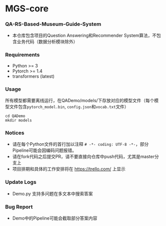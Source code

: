 # MGS-core
### QA-RS-Based-Museum-Guide-System
- 本仓库包含项目的Question Answering和Recommender System算法，不包含业务代码（数据分析模块除外）

### Requirements
- Python >= 3
- Pytorch >= 1.4
- transformers (latest)

### Usage
所有模型都需要离线运行，在QADemo/models/下存放对应的模型文件（每个模型文件包含`pytorch_model.bin`, `config.json`和`vocab.txt`文件）
```shell
cd QADemo
mkdir models
```

### Notices
- 请在每个Python文件的首行加以注释 `# -*- coding: UTF-8 -*-`，部分Pipeline可能会因编码问题报错。
- 请在fork代码之后提交PR，请不要直接向仓库中push代码，尤其是master分支上
- 项目排期和具体的工作安排将在 https://trello.com/ 上显示

### Update Logs
- Demo.py 支持多问题在多文本中搜索答案

### Bug Report
- Demo中的Pipeline可能会截取部分答案内容